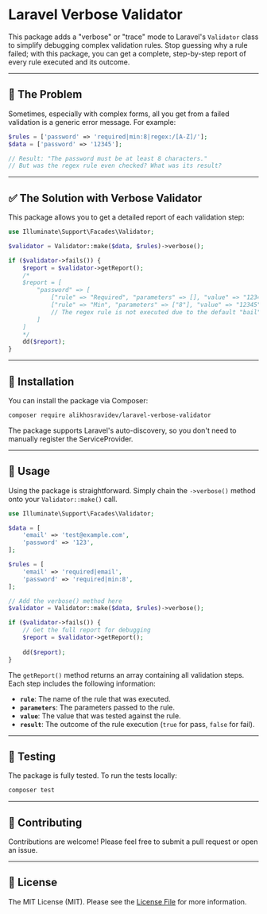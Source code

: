 # Laravel Verbose Validator

[](https://www.google.com/search?q=https://packagist.org/packages/alikhosravidev/laravel-verbose-validator)
[](https://www.google.com/search?q=https://packagist.org/packages/alikhosravidev/laravel-verbose-validator)
[](https://www.google.com/search?q=https://github.com/alikhosravidev/laravel-verbose-validator/actions)
[](https://www.google.com/search?q=https://github.com/alikhosravidev/laravel-verbose-validator/blob/main/LICENSE.md)

This package adds a "verbose" or "trace" mode to Laravel's `Validator` class to simplify debugging complex validation rules. Stop guessing why a rule failed; with this package, you can get a complete, step-by-step report of every rule executed and its outcome.

-----

## 🤔 The Problem

Sometimes, especially with complex forms, all you get from a failed validation is a generic error message. For example:

```php
$rules = ['password' => 'required|min:8|regex:/[A-Z]/'];
$data = ['password' => '12345'];

// Result: "The password must be at least 8 characters."
// But was the regex rule even checked? What was its result?
```

-----

## ✅ The Solution with Verbose Validator

This package allows you to get a detailed report of each validation step:

```php
use Illuminate\Support\Facades\Validator;

$validator = Validator::make($data, $rules)->verbose();

if ($validator->fails()) {
    $report = $validator->getReport();
    /*
    $report = [
        "password" => [
            ["rule" => "Required", "parameters" => [], "value" => "12345", "result" => true],
            ["rule" => "Min", "parameters" => ["8"], "value" => "12345", "result" => false],
            // The regex rule is not executed due to the default "bail" behavior on the first failure.
        ]
    ]
    */
    dd($report);
}
```

-----

## 🚀 Installation

You can install the package via Composer:

```bash
composer require alikhosravidev/laravel-verbose-validator
```

The package supports Laravel's auto-discovery, so you don't need to manually register the ServiceProvider.

-----

## 📖 Usage

Using the package is straightforward. Simply chain the `->verbose()` method onto your `Validator::make()` call.

```php
use Illuminate\Support\Facades\Validator;

$data = [
    'email' => 'test@example.com',
    'password' => '123',
];

$rules = [
    'email' => 'required|email',
    'password' => 'required|min:8',
];

// Add the verbose() method here
$validator = Validator::make($data, $rules)->verbose();

if ($validator->fails()) {
    // Get the full report for debugging
    $report = $validator->getReport();
    
    dd($report);
}
```

The `getReport()` method returns an array containing all validation steps. Each step includes the following information:

- **`rule`**: The name of the rule that was executed.
- **`parameters`**: The parameters passed to the rule.
- **`value`**: The value that was tested against the rule.
- **`result`**: The outcome of the rule execution (`true` for pass, `false` for fail).

-----

## 🧪 Testing

The package is fully tested. To run the tests locally:

```bash
composer test
```

-----

## 🙌 Contributing

Contributions are welcome\! Please feel free to submit a pull request or open an issue.

-----

## 📄 License

The MIT License (MIT). Please see the [License File](LICENSE.md) for more information.